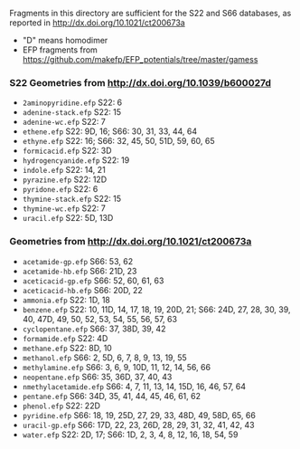 Fragments in this directory are sufficient for the S22 and S66 databases, as reported in http://dx.doi.org/10.1021/ct200673a

* "D" means homodimer
* EFP fragments from https://github.com/makefp/EFP_potentials/tree/master/gamess

### S22 Geometries from http://dx.doi.org/10.1039/b600027d

* `2aminopyridine.efp` S22: 6
* `adenine-stack.efp` S22: 15
* `adenine-wc.efp` S22: 7
* `ethene.efp` S22: 9D, 16; S66: 30, 31, 33, 44, 64
* `ethyne.efp` S22: 16; S66: 32, 45, 50, 51D, 59, 60, 65
* `formicacid.efp` S22: 3D
* `hydrogencyanide.efp` S22: 19
* `indole.efp` S22: 14, 21
* `pyrazine.efp` S22: 12D
* `pyridone.efp` S22: 6
* `thymine-stack.efp` S22: 15
* `thymine-wc.efp` S22: 7
* `uracil.efp` S22: 5D, 13D

### Geometries from http://dx.doi.org/10.1021/ct200673a

* `acetamide-gp.efp` S66: 53, 62
* `acetamide-hb.efp` S66: 21D, 23
* `aceticacid-gp.efp` S66: 52, 60, 61, 63
* `aceticacid-hb.efp` S66: 20D, 22
* `ammonia.efp` S22: 1D, 18
* `benzene.efp` S22: 10, 11D, 14, 17, 18, 19, 20D, 21; S66: 24D, 27, 28, 30, 39, 40, 47D, 49, 50, 52, 53, 54, 55, 56, 57, 63
* `cyclopentane.efp` S66: 37, 38D, 39, 42
* `formamide.efp` S22: 4D
* `methane.efp` S22: 8D, 10
* `methanol.efp` S66: 2, 5D, 6, 7, 8, 9, 13, 19, 55
* `methylamine.efp` S66: 3, 6, 9, 10D, 11, 12, 14, 56, 66
* `neopentane.efp` S66: 35, 36D, 37, 40, 43
* `nmethylacetamide.efp` S66: 4, 7, 11, 13, 14, 15D, 16, 46, 57, 64
* `pentane.efp` S66: 34D, 35, 41, 44, 45, 46, 61, 62
* `phenol.efp` S22: 22D
* `pyridine.efp` S66: 18, 19, 25D, 27, 29, 33, 48D, 49, 58D, 65, 66
* `uracil-gp.efp` S66: 17D, 22, 23, 26D, 28, 29, 31, 32, 41, 42, 43
* `water.efp` S22: 2D, 17; S66: 1D, 2, 3, 4, 8, 12, 16, 18, 54, 59

